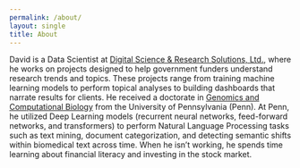 ```yaml
---
permalink: /about/
layout: single
title: About
---
```


David is a Data Scientist at [Digital Science & Research Solutions, Ltd.]( https://www.digital-science.com/), where he works on projects designed to help government funders understand research trends and topics.
These projects range from training machine learning models to perform topical analyses to building dashboards that narrate results for clients.
He received a doctorate in [Genomics and Computational Biology](https://www.med.upenn.edu/gcb/) from the University of Pennsylvania (Penn).
At Penn, he utilized Deep Learning models (recurrent neural networks, feed-forward networks, and transformers) to perform Natural Language Processing tasks such as text mining, document categorization, and detecting semantic shifts within biomedical text across time.
When he isn’t working, he spends time learning about financial literacy and investing in the stock market.

